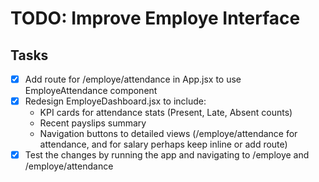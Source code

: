 # TODO: Improve Employe Interface

## Tasks
- [x] Add route for /employe/attendance in App.jsx to use EmployeAttendance component
- [x] Redesign EmployeDashboard.jsx to include:
  - KPI cards for attendance stats (Present, Late, Absent counts)
  - Recent payslips summary
  - Navigation buttons to detailed views (/employe/attendance for attendance, and for salary perhaps keep inline or add route)
- [x] Test the changes by running the app and navigating to /employe and /employe/attendance
